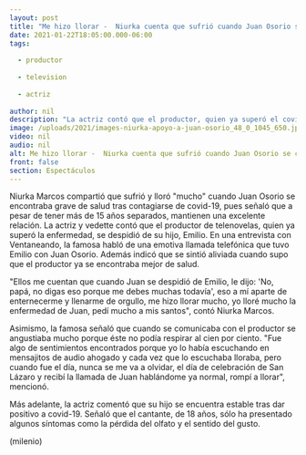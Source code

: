 ```yaml
---
layout: post
title: "Me hizo llorar -  Niurka cuenta que sufrió cuando Juan Osorio se contagió de covid-19"
date: 2021-01-22T18:05:00.000-06:00
tags:
  
  - productor
  
  - television
  
  - actriz
  
author: nil
description: "La actriz contó que el productor, quien ya superó el covid-19, tuvo una conmovedora llamada telefónica con su hijo, Emilio. "
image: /uploads/2021/images-niurka-apoyo-a-juan-osorio_48_0_1045_650.jpg
video: nil
audio: nil
alt: Me hizo llorar -  Niurka cuenta que sufrió cuando Juan Osorio se contagió de covid-19
front: false
section: Espectáculos
---
```


Niurka Marcos compartió que sufrió y lloró "mucho" cuando Juan Osorio se encontraba grave de salud tras contagiarse de covid-19, pues señaló que a pesar de tener más de 15 años separados, mantienen una excelente relación. La actriz y vedette contó que el productor de telenovelas, quien ya superó la enfermedad, se despidió de su hijo, Emilio. En una entrevista con Ventaneando, la famosa habló de una emotiva llamada telefónica que tuvo Emilio con Juan Osorio. Además indicó que se sintió aliviada cuando supo que el productor ya se encontraba mejor de salud. 

"Ellos me cuentan que cuando Juan se despidió de Emilio, le dijo: 'No, papá, no digas eso porque me debes muchas todavía', eso a mí aparte de enternecerme y llenarme de orgullo, me hizo llorar mucho, yo lloré mucho la enfermedad de Juan, pedí mucho a mis santos", contó Niurka Marcos. 

Asimismo, la famosa señaló que cuando se comunicaba con el productor se angustiaba mucho porque éste no podía respirar al cien por ciento.  "Fue algo de sentimientos encontrados porque yo lo había escuchando en mensajitos de audio ahogado y cada vez que lo escuchaba lloraba, pero cuando fue el día, nunca se me va a olvidar, el día de celebración de San Lázaro y recibí la llamada de Juan hablándome ya normal, rompí a llorar", mencionó. 

Más adelante, la actriz comentó que su hijo se encuentra estable tras dar positivo a covid-19. Señaló que el cantante, de 18 años, sólo ha presentado algunos síntomas como la pérdida del olfato y el sentido del gusto.  

(milenio)